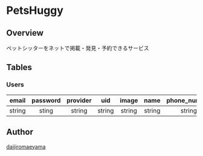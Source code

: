 PetsHuggy
====

## Overview
ペットシッターをネットで掲載・発見・予約できるサービス

## Tables

### Users
|email |password|provider|uid   |image |name  |phone_number|description|publishable_key|secret_key|stripe_user_id|stripe_user_id|currency|stripe_account_type|
|:----:|:------:|:------:|:----:|:----:|:----:|:----------:|:---------:|:-------------:|:--------:|:------------:|:------------:|:------:|:----:|
|string|sting   |string  |string|string|string|string      |string     |string         |string    |string        |string        |string  |string|

## Author
[daijiromaeyama](https://github.com/daijiromaeyama)
